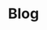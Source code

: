 ---
permalink: /categories/blog/
permalink: /categories/#blog/
layout: category-list
title: "Blog"
last_modified_at: 2021-02-08T00:00:00+09:00
---